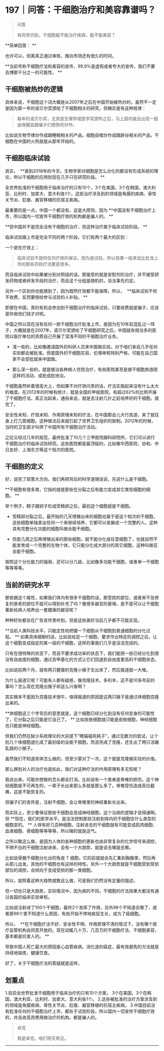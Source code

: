 # 197｜问答：干细胞治疗和美容靠谱吗？

> 问答
> 
> 有同学问到，干细胞能不能治疗疾病，能不能美容？

 **简单回答： **

也许可以，但离真正通过审核，推向市场还有很久的时间。

 **当前号称干细胞疗法和美容的宣传，99.9%是虚假或者夸大的宣传，我们不要去博那千分之一的可能性。 **

## 干细胞被热炒的逻辑

具体来说，干细胞这个词大概是从2007年之后在中国开始被热炒的，虽然不一定是因为那一年的诺贝尔奖颁给了干细胞相关的研究，但确实是有这种规律：

> 每年的诺贝尔奖，尤其是生理学或医学奖颁布之后，马上国内就会出现一股由保健品跟骗子们借势的炒作。

比如说生物节律炒作成跟睡眠相关的产品，细胞自噬炒作成跟辟谷相关的产品，干细胞在中国的火热就是从那年开始的。

## 干细胞临床试验

其实，  **直到2018年的今天，生物学家对细胞是怎么分化的都没有形成系统的理论，所以干细胞的应用到现在几乎只在研究阶段。 **

全世界批准的干细胞用于临床治疗的只有10个，3个在美国，3个在韩国，澳大利亚、比利时、加拿大、意大利各1个。这些治疗涉及到的领域是角膜的疾病、骨性关节炎、肛瘘、器官移植的抗宿主疾病。

最重要的是一点，中国一个都没有，这是大原则，因为 **中国没有干细胞治疗上市，所以国内一切宣传干细胞疗效的机构都是骗人的。 **

 **但中国并不是完全没有干细胞的治疗，但这种治疗属于临床试验阶段。 **

临床试验跟上市是完全不同的两个阶段，它们有两个最大的区别：

一个是在疗效上：

> 临床试验不提供任何疗效的保证，因为是试验，所以效果一般来说比批准上市的那些药和疗法要差很多。

而且临床试验中如果被分到对照组的话，那接受的就是安慰剂的治疗，并不接受研发药物或者研发手段的治疗，而且这个分组是随机的，没法事先约定。

另外一个区别你也能猜到了，因为既然疗效都不能保障，所以，  **临床试验不但不收费，反而要倒给参与试验的人补贴。 **

即便在中国，真的有机会参加到干细胞治疗的临床试验，只要收费就是骗子，应该是你收他们钱才对呢。

中国之所以现在没有任何一款干细胞治疗批准上市，是因为在10年前混乱过一阵子，大概就是在2007年，诺贝尔奖颁给了干细胞研究之后，中国就有相当多的医院以医疗单位的资质自己开展了深浅不同的干细胞治疗业务。

* 浅一些的，比如像邀请国外的科研人员来中国做实验，对于咱们来说几乎任何实验都会被批准。但是国外的干细胞实验，伦理审核特别严格，可能在自己国家不会受批就来中国做。

* 那么深一些的，就是接治各种病人住院治疗，有些医院甚至是接干细胞旅游团这样的活动，成批成批地治。

干细胞虽然听着很高大上，但如果不对疗效问责的话，疗法实施起来没有什么太大的难度。在2012年的时候有统计，就是全国的甲级医院，有超过62%的比例开展了干细胞疗法。真正治起来，通俗来说，就是去注射几针之前培养好的干细胞，就完了。

安全性未知、疗效未知、作用原理未知的疗法，在中国那会儿大行其道，来了就往身上打几管细胞。这种做法后来就引起了世界卫生组织的抵制。2012年的时候，当时的卫生部才叫停了中国所有干细胞治疗活动。

之后又经过几年的规范，最终批准了10几个三甲医院跟科研院所，它们可以进行干细胞治疗的临床试验研究。这些医院都是最顶级的，比如像华西医院、协和、中日友好、上海东方等这个档次的医院。

## 干细胞的定义

好，说完了政策大方向，我们再把背后的科学道理说说，先说什么是干细胞。

 **干细胞有很多类，它指的就是那些在分裂之后有能力变成其它类型细胞的细胞。 **

举个例子，精子跟卵子形成受精卵之后，最初这个细胞就是干细胞。

* 受精卵分裂之后，最开始的几天增殖出来的细胞也属于是这个档次的干细胞，这些细胞单独拿出任何一个来继续培养，它都可以发展成一个完整的人。这种具有完整分化功能的细胞叫做全能干细胞。

* 但是几周之后再增殖出来的那些细胞，就不能分化成任意细胞了，也就自然不能发育成一个完整的生物个体，它只能分化成大部分的其它细胞，这种叫做亚全能干细胞。

按照这个分化能力的强弱，还可以分几级，比如像多功能干细胞，或者单一干细胞等等等等。

## 当前的研究水平

那依据这个属性，如果我们体内有很多干细胞的话，那受损的部位，或者来不及修复的衰老的部位不就可以得到补充了吗？像很多器官的衰竭，是不是可以让干细胞重新给病人培养出一套健康的器官呢？

种种好处都会在广告宣传里听到，但是这些美好当前几乎都不可能实现。

 **当前人类科技水平，只能定性地把握一下细胞从干细胞到普通细胞的分化过程。 ** 如果具体细聊的话，比如说给定一个细胞，要求作出特定的调控之后，让这个细胞变成指定的某一级的干细胞，这样的事我们几乎是没法完成的。

只有在很特殊的状态下，而且不要求成功率的状态下，我们能把一些已经分化到很没有自由度的细胞，通过去甲基化的方式让它们回退到自由度更高的干细胞状态。

比如说前两个月，就有两只健康的克隆小猴子生出来了，然后报道就一大堆。

为什么报道它呢？可能有人都有疑惑，像克隆技术，多利羊，这不是10多年前的事吗？怎么现在克隆出猴子却这么兴奋啊？

其实根本不是因为克隆技术很牛，值得报道的原因是这两只猴子是通过体细胞克隆出来的。

 **体细胞这三个字背后的意思就是，这个细胞已经分化到没有任何变身的可能性了，它分裂之后只能是它自己了。 ** 比如皮肤细胞就只能是皮肤细胞，神经细胞也只能是神经细胞。

但我们仍然在缺少系统理论的大前提下“瞎猫碰死耗子”，通过无数次的尝试，让个别几个体细胞退化成了最初级的全能干细胞，而且完成了克隆，还生出了两只活蹦乱跳的小猴子。

虽然我们不知道具体怎么做的，但至少蒙对了一次，这个就是克隆猴实验的价值。

那么换到对人的治疗也是如此，我们对这种疗法的作用原理有多无知呢？

我说出来，可能你想做的念头都会打消。比如说有一个患者是脊椎的损伤。这个神经细胞是不可再生的，一辈子长出来那么多就是那么多了。脊椎受伤造成高位截瘫，这是不能恢复的。

但骗子们的宣传是，注射干细胞，会让脊椎里的神经重新长出来。

而实际上，至少要保证那些干细胞会变成神经细胞，这个治病的逻辑才说得通啊。但 **现在，我们的医学水平，是没法控制那些注射到体内的干细胞往什么类型的细胞变的。 ** 人体有好几百种细胞，注射进去的干细胞就有可能变成肌肉细胞、血液细胞、骨细胞等等等等，所以赌的就是运气。

之所以敢这么做，是因为人体的各种细胞的更新也由非常复杂的化学信号来调控，不明不白的干细胞注射进来，会有一个大趋势，就是该去哪就去哪。

比如说骨髓干细胞分化出的免疫 T 细胞，它的前提就会先汇集到胸腺里，然后再从那儿出发。其他的干细胞也有这样的特性。另外一个大趋势就是干细胞受到受损部位的调控，会倾向于变成受损的那一类细胞。

所以，就照着这种大趋势就敢这么做，可是我们仍然没有定量的描述。

但一切也只是大趋势，实际情况中，因为病的不同，干细胞的疗法效果大都没有通过各国的临床实验审核。

比如说注射进了100个干细胞，最终2个发挥了作用，另外98个不知道去哪了，或者那98个里不知道什么原因，有些开始不停地疯狂生长，成为了癌细胞。

所以，  **在干细胞疗法不好、安全性不明、作用原理不清的情况下，没有哪个医疗监管机构会同意开放的。现在动辄几十万、几百万的干细胞疗法、干细胞美容，基本都是坑害人的。 **

导致中国人死亡最大的原因是心血管疾病，消化道的癌症，最有效避免的方法就是持续地锻炼，健康饮食。

好了，关于干细胞疗法的答疑就是这样。

## 划重点

1.目前全世界批准干细胞用于临床治疗的只有10个方案， 3个在美国，3个在韩国，澳大利亚、比利时、加拿大、意大利各1个。
2.这些被批准的治疗方案涉及到的领域是角膜疾病、骨性关节炎、肛瘘、器官移植的抗宿主疾病。
3.中国目前没有批准任何的干细胞治疗上市，都处于试验阶段，所以国内一切宣传干细胞疗效的，并且收高昂费用做治疗的机构，都是骗人的。

> 卓克
> 
> 我是卓克，咱们明天再见。

---
